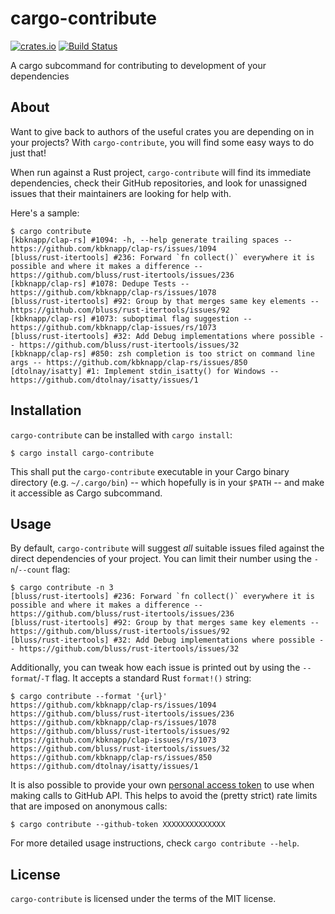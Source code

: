 # cargo-contribute

[![crates.io](https://img.shields.io/crates/v/cargo-contribute.svg)](https://crates.io/crates/cargo-contribute)
[![Build Status](https://travis-ci.org/Xion/cargo-contribute.svg?branch=master)](https://travis-ci.org/Xion/cargo-contribute)

A cargo subcommand for contributing to development of your dependencies

## About

Want to give back to authors of the useful crates you are depending on in your projects?
With `cargo-contribute`, you will find some easy ways to do just that!

When run against a Rust project, `cargo-contribute` will find its immediate dependencies,
check their GitHub repositories, and look for unassigned issues that their maintainers are looking for help with.

Here's a sample:

    $ cargo contribute
    [kbknapp/clap-rs] #1094: -h, --help generate trailing spaces -- https://github.com/kbknapp/clap-rs/issues/1094
    [bluss/rust-itertools] #236: Forward `fn collect()` everywhere it is possible and where it makes a difference -- https://github.com/bluss/rust-itertools/issues/236
    [kbknapp/clap-rs] #1078: Dedupe Tests -- https://github.com/kbknapp/clap-rs/issues/1078
    [bluss/rust-itertools] #92: Group by that merges same key elements -- https://github.com/bluss/rust-itertools/issues/92
    [kbknapp/clap-rs] #1073: suboptimal flag suggestion -- https://github.com/kbknapp/clap-issues/rs/1073
    [bluss/rust-itertools] #32: Add Debug implementations where possible -- https://github.com/bluss/rust-itertools/issues/32
    [kbknapp/clap-rs] #850: zsh completion is too strict on command line args -- https://github.com/kbknapp/clap-rs/issues/850
    [dtolnay/isatty] #1: Implement stdin_isatty() for Windows -- https://github.com/dtolnay/isatty/issues/1

## Installation

`cargo-contribute` can be installed with `cargo install`:

    $ cargo install cargo-contribute

This shall put the `cargo-contribute` executable in your Cargo binary directory
(e.g. `~/.cargo/bin`) -- which hopefully is in your `$PATH` -- and make it accessible as Cargo subcommand.

## Usage

By default, `cargo-contribute` will suggest _all_ suitable issues filed against the direct dependencies
of your project. You can limit their number using the `-n`/`--count` flag:

    $ cargo contribute -n 3
    [bluss/rust-itertools] #236: Forward `fn collect()` everywhere it is possible and where it makes a difference -- https://github.com/bluss/rust-itertools/issues/236
    [bluss/rust-itertools] #92: Group by that merges same key elements -- https://github.com/bluss/rust-itertools/issues/92
    [bluss/rust-itertools] #32: Add Debug implementations where possible -- https://github.com/bluss/rust-itertools/issues/32

Additionally, you can tweak how each issue is printed out by using the `--format`/`-T` flag.
It accepts a standard Rust `format!()` string:

    $ cargo contribute --format '{url}'
    https://github.com/kbknapp/clap-rs/issues/1094
    https://github.com/bluss/rust-itertools/issues/236
    https://github.com/kbknapp/clap-rs/issues/1078
    https://github.com/bluss/rust-itertools/issues/92
    https://github.com/kbknapp/clap-issues/rs/1073
    https://github.com/bluss/rust-itertools/issues/32
    https://github.com/kbknapp/clap-rs/issues/850
    https://github.com/dtolnay/isatty/issues/1

It is also possible to provide your own [personal access token](https://github.com/settings/tokens)
to use when making calls to GitHub API.
This helps to avoid the (pretty strict) rate limits that are imposed on anonymous calls:

    $ cargo contribute --github-token XXXXXXXXXXXXXX

For more detailed usage instructions, check `cargo contribute --help`.

## License

`cargo-contribute` is licensed under the terms of the MIT license.
